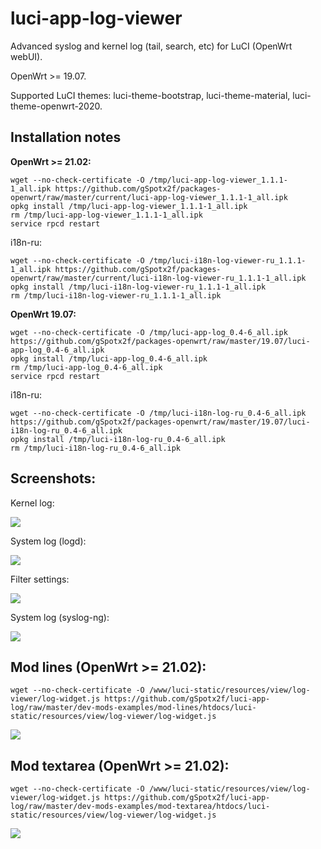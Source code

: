 # luci-app-log-viewer
Advanced syslog and kernel log (tail, search, etc) for LuCI (OpenWrt webUI).

OpenWrt >= 19.07.

Supported LuCI themes: luci-theme-bootstrap, luci-theme-material, luci-theme-openwrt-2020.

## Installation notes

**OpenWrt >= 21.02:**

    wget --no-check-certificate -O /tmp/luci-app-log-viewer_1.1.1-1_all.ipk https://github.com/gSpotx2f/packages-openwrt/raw/master/current/luci-app-log-viewer_1.1.1-1_all.ipk
    opkg install /tmp/luci-app-log-viewer_1.1.1-1_all.ipk
    rm /tmp/luci-app-log-viewer_1.1.1-1_all.ipk
    service rpcd restart

i18n-ru:

    wget --no-check-certificate -O /tmp/luci-i18n-log-viewer-ru_1.1.1-1_all.ipk https://github.com/gSpotx2f/packages-openwrt/raw/master/current/luci-i18n-log-viewer-ru_1.1.1-1_all.ipk
    opkg install /tmp/luci-i18n-log-viewer-ru_1.1.1-1_all.ipk
    rm /tmp/luci-i18n-log-viewer-ru_1.1.1-1_all.ipk

**OpenWrt 19.07:**

    wget --no-check-certificate -O /tmp/luci-app-log_0.4-6_all.ipk https://github.com/gSpotx2f/packages-openwrt/raw/master/19.07/luci-app-log_0.4-6_all.ipk
    opkg install /tmp/luci-app-log_0.4-6_all.ipk
    rm /tmp/luci-app-log_0.4-6_all.ipk
    service rpcd restart

i18n-ru:

    wget --no-check-certificate -O /tmp/luci-i18n-log-ru_0.4-6_all.ipk https://github.com/gSpotx2f/packages-openwrt/raw/master/19.07/luci-i18n-log-ru_0.4-6_all.ipk
    opkg install /tmp/luci-i18n-log-ru_0.4-6_all.ipk
    rm /tmp/luci-i18n-log-ru_0.4-6_all.ipk

## Screenshots:

Kernel log:

![](https://github.com/gSpotx2f/luci-app-log/blob/master/screenshots/01.jpg)

System log (logd):

![](https://github.com/gSpotx2f/luci-app-log/blob/master/screenshots/02.jpg)

Filter settings:

![](https://github.com/gSpotx2f/luci-app-log/blob/master/screenshots/03.jpg)

System log (syslog-ng):

![](https://github.com/gSpotx2f/luci-app-log/blob/master/screenshots/04.jpg)

## Mod lines (OpenWrt >= 21.02):

    wget --no-check-certificate -O /www/luci-static/resources/view/log-viewer/log-widget.js https://github.com/gSpotx2f/luci-app-log/raw/master/dev-mods-examples/mod-lines/htdocs/luci-static/resources/view/log-viewer/log-widget.js

![](https://github.com/gSpotx2f/luci-app-log/blob/master/dev-mods-examples/mod-lines/screenshots/01.jpg)

## Mod textarea (OpenWrt >= 21.02):

    wget --no-check-certificate -O /www/luci-static/resources/view/log-viewer/log-widget.js https://github.com/gSpotx2f/luci-app-log/raw/master/dev-mods-examples/mod-textarea/htdocs/luci-static/resources/view/log-viewer/log-widget.js

![](https://github.com/gSpotx2f/luci-app-log/blob/master/dev-mods-examples/mod-textarea/screenshots/01.jpg)
